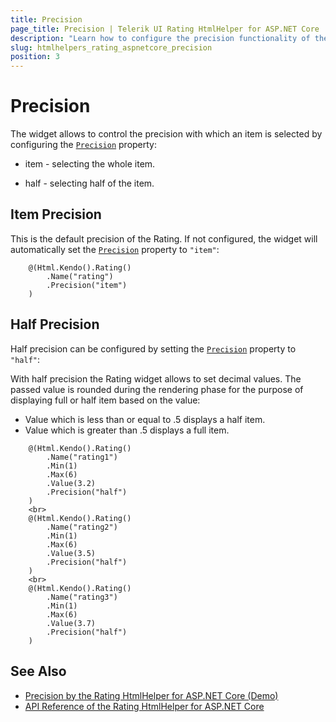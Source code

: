 ```yaml
---
title: Precision
page_title: Precision | Telerik UI Rating HtmlHelper for ASP.NET Core
description: "Learn how to configure the precision functionality of the Telerik UI Rating for ASP.NET Core."
slug: htmlhelpers_rating_aspnetcore_precision
position: 3
---
```


# Precision

The widget allows to control the precision with which an item is selected by configuring the [`Precision`](https://docs.telerik.com/aspnet-core/api//Kendo.Mvc.UI.Fluent/RatingBuilder#precisionsystemstring) property:

* item - selecting the whole item.

* half - selecting half of the item.

## Item Precision

This is the default precision of the Rating. If not configured, the widget will automatically set the [`Precision`](https://docs.telerik.com/aspnet-core/api//Kendo.Mvc.UI.Fluent/RatingBuilder#precisionsystemstring) property to `"item"`:

```Razor
    @(Html.Kendo().Rating()
        .Name("rating")
        .Precision("item")
    )
```

## Half Precision

Half precision can be configured by setting the [`Precision`](https://docs.telerik.com/aspnet-core/api//Kendo.Mvc.UI.Fluent/RatingBuilder#precisionsystemstring) property to `"half"`:

With half precision the Rating widget allows to set decimal values. The passed value is rounded during the rendering phase for the purpose of displaying full or half item based on the value:

* Value which is less than or equal to .5 displays a half item.
* Value which is greater than .5 displays a full item.

```Razor
    @(Html.Kendo().Rating()
        .Name("rating1")
        .Min(1)
        .Max(6)
        .Value(3.2)
        .Precision("half")
    )
    <br>
    @(Html.Kendo().Rating()
        .Name("rating2")
        .Min(1)
        .Max(6)
        .Value(3.5)
        .Precision("half")
    )
    <br>
    @(Html.Kendo().Rating()
        .Name("rating3")
        .Min(1)
        .Max(6)
        .Value(3.7)
        .Precision("half")
    )
```

## See Also

* [Precision by the Rating HtmlHelper for ASP.NET Core (Demo)](https://demos.telerik.com/aspnet-core/rating/precision)
* [API Reference of the Rating HtmlHelper for ASP.NET Core](http://docs.telerik.com/aspnet-core/api/Kendo.Mvc/Rating)
